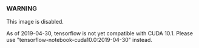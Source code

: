 ### WARNING
This image is disabled.

As of 2019-04-30, tensorflow is not yet compatible with CUDA 10.1.
Please use "tensorflow-notebook-cuda10.0:2019-04-30" instead.
